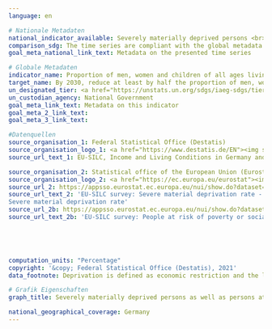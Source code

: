 ```yaml
---
language: en    

# Nationale Metadaten    
national_indicator_available: Severely materially deprived persons <br> Persons at risk of poverty or social exclusion    
comparison_sdg: The time series are compliant with the global metadata.    
goal_meta_national_link_text: Metadata on the presented time series    

# Globale Metadaten    
indicator_name: Proportion of men, women and children of all ages living in poverty in all its dimensions according to national definitions    
target_name: By 2030, reduce at least by half the proportion of men, women and children of all ages living in poverty in all its dimensions according to national definitions    
un_designated_tier: <a href="https://unstats.un.org/sdgs/iaeg-sdgs/tier-classification/" title="Click here for more information on the UN tier classification."  target="_blank">Tier II</a>    
un_custodian_agency: National Government    
goal_meta_link_text: Metadata on this indicator    
goal_meta_2_link_text:     
goal_meta_3_link_text:     

#Datenquellen
source_organisation_1: Federal Statistical Office (Destatis)
source_organisation_logo_1: <a href="https://www.destatis.de/EN"><img src="https://g205sdgs.github.io/sdg-indicators/public/OrgImgEn/destatis.png" alt="Logo destatis" style="height:60px; width:148px" /></a>
source_url_text_1: EU-SILC, Income and Living Conditions in Germany and the European Union (only available in German) - Fachserie 15, Reihe 3

source_organisation_2: Statistical office of the European Union (Eurostat)
source_organisation_logo_2: <a href="https://ec.europa.eu/eurostat"><img src="https://g205sdgs.github.io/sdg-indicators/public/OrgImgEn/eurostat.png" alt="Logo eurostat" style="height:60px; width:148px" /></a>
source_url_2: https://appsso.eurostat.ec.europa.eu/nui/show.do?dataset=ilc_mddd11&lang=en
source_url_text_2: 'EU-SILC survey: Severe material deprivation rate - Eurostat table [ilc_mddd11]
Severe material deprivation rate'
source_url_2b: https://appsso.eurostat.ec.europa.eu/nui/show.do?dataset=ilc_peps01&lang=en
source_url_text_2b: 'EU-SILC survey: People at risk of poverty or social exclusion - Eurostat table [ilc_peps01]'




    
computation_units: "Percentage"    
copyright: '&copy; Federal Statistical Office (Destatis), 2021'    
data_footnote: Deprivation is defined as economic restriction and the lack of durable consumer goods for financial reasons.    

# Grafik Eigenschaften    
graph_title: Severely materially deprived persons as well as persons at risk of poverty or social exclusion    

national_geographical_coverage: Germany    
---
```


<span></span>